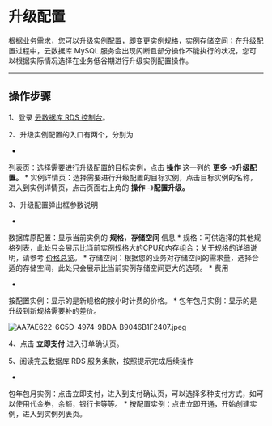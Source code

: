 # 升级配置

根据业务需求，您可以升级实例配置，即变更实例规格，实例存储空间；在升级配置过程中，云数据库 MySQL 服务会出现闪断且部分操作不能执行的状况，您可以根据实际情况选择在业务低谷期进行升级实例配置操作。

****

## 操作步骤

1、登录 [云数据库 RDS 控制台](https://rds-console.jdcloud.com/database)﻿。

2、升级实例配置的入口有两个，分别为

* 
列表页：选择需要进行升级配置的目标实例，点击 **操作** 这一列的 **更多** -》**升级配置。**
* 
实例详情页：选择需要进行升级配置的目标实例，点击目标实例的名称，进入到实例详情页，点击页面右上角的 **操作** -》**配置升级。**

3、升级配置弹出框参数说明

* 
数据库原配置：显示当前实例的 **规格**，**存储空间** 信息
* 
规格：可供选择的其他规格列表，此处只会展示比当前实例规格大的CPU和内存组合；关于规格的详细说明，请参考 [价格总览](https://www.jdcloud.com/help/detail/74/isCatalog/1)。
* 
存储空间：根据您的业务对存储空间的需求量，选择合适的存储空间，此处只会展示比当前实例存储空间更大的选项。
* 
费用

* 
按配置实例：显示的是新规格的按小时计费的价格。
* 
包年包月实例：显示的是升级到新规格需要补的差价。

![AA7AE622-6C5D-4974-9BDA-B9046B1F2407.jpeg](https://img1.jcloudcs.com/cms/bac3a28e-70bf-4406-8b01-0f269bb1f63e20180301143540.jpeg)

4、点击 **立即支付** 进入订单确认页。

5、阅读完云数据库 RDS 服务条款，按照提示完成后续操作

* 
包年包月实例：点击立即支付，进入到支付确认页，可以选择多种支付方式，如可以使用代金券，余额，银行卡等等。
* 
按配置实例：点击立即开通，开始创建实例，进入到实例列表页。